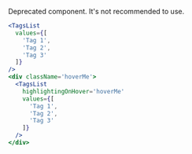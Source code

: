 Deprecated component. It's not recommended to use.

```jsx
<TagsList
  values={[
    'Tag 1',
    'Tag 2',
    'Tag 3'
  ]}
/>
<div className='hoverMe'>
  <TagsList
    highlightingOnHover='hoverMe'
    values={[
      'Tag 1',
      'Tag 2',
      'Tag 3'
    ]}
  />
</div>

```